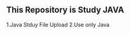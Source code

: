 This Repository is Study JAVA
-----------------------------
1.Java Stduy File Upload
2.Use only Java
